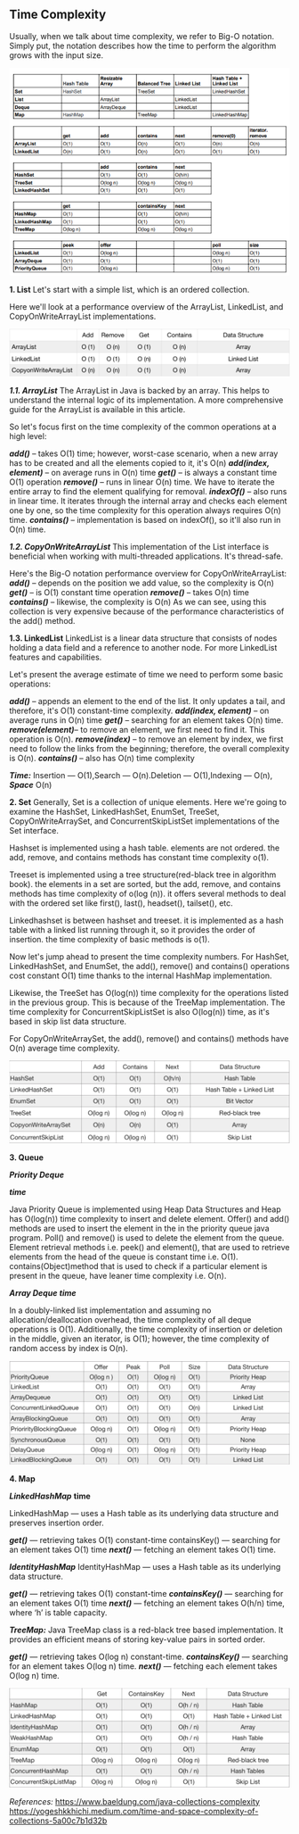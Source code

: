 ## Time Complexity

Usually, when we talk about time complexity, we refer to Big-O notation. Simply put, the notation describes how the time to perform the algorithm grows with the input size.

![Java-collection-complexity](../../Screenshots/Java-collection-complexity.png)

**1. List**
Let's start with a simple list, which is an ordered collection.

Here we'll look at a performance overview of the ArrayList, LinkedList, and CopyOnWriteArrayList implementations.

![List Time Complexity](../../Screenshots/List-time-complexity.png)

**_1.1. ArrayList_**
The ArrayList in Java is backed by an array. This helps to understand the internal logic of its implementation. A more comprehensive guide for the ArrayList is available in this article.

So let's focus first on the time complexity of the common operations at a high level:

**_add()_** – takes O(1) time; however, worst-case scenario, when a new array has to be created and all the elements copied to it, it's O(n)
**_add(index, element)_** – on average runs in O(n) time
**_get()_** – is always a constant time O(1) operation
**_remove()_** – runs in linear O(n) time. We have to iterate the entire array to find the element qualifying for removal.
**_indexOf()_** – also runs in linear time. It iterates through the internal array and checks each element one by one, so the time complexity for this operation always requires O(n) time.
**_contains()_** – implementation is based on indexOf(), so it'll also run in O(n) time.

**_1.2. CopyOnWriteArrayList_**
This implementation of the List interface is beneficial when working with multi-threaded applications. It's thread-safe.

Here's the Big-O notation performance overview for CopyOnWriteArrayList:
**_add()_** – depends on the position we add value, so the complexity is O(n)
**_get()_** – is O(1) constant time operation
**_remove()_** – takes O(n) time
**_contains()_** – likewise, the complexity is O(n)
As we can see, using this collection is very expensive because of the performance characteristics of the add() method.

**1.3. LinkedList**
LinkedList is a linear data structure that consists of nodes holding a data field and a reference to another node. For more LinkedList features and capabilities.

Let's present the average estimate of time we need to perform some basic operations:

**_add()_** – appends an element to the end of the list. It only updates a tail, and therefore, it's O(1) constant-time complexity.
**_add(index, element)_** – on average runs in O(n) time
**_get()_** – searching for an element takes O(n) time.
**_remove(element)_**– to remove an element, we first need to find it. This operation is O(n).
**_remove(index)_** – to remove an element by index, we first need to follow the links from the beginning; therefore, the overall complexity is O(n).
**_contains()_** – also has O(n) time complexity

**_Time:_**
Insertion — O(1),Search — O(n).​Deletion — O(1),Indexing — O(n),
**_Space_**
O(n)

**2. Set**
Generally, Set is a collection of unique elements. Here we're going to examine the HashSet, LinkedHashSet, EnumSet, TreeSet, CopyOnWriteArraySet, and ConcurrentSkipListSet implementations of the Set interface.

Hashset is implemented using a hash table. elements are not ordered. the add, remove, and contains methods has constant time complexity o(1).

Treeset is implemented using a tree structure(red-black tree in algorithm book). the elements in a set are sorted, but the add, remove, and contains methods has time complexity of o(log (n)). it offers several methods to deal with the ordered set like first(), last(), headset(), tailset(), etc.

Linkedhashset is between hashset and treeset. it is implemented as a hash table with a linked list running through it, so it provides the order of insertion. the time complexity of basic methods is o(1).

Now let's jump ahead to present the time complexity numbers. For HashSet, LinkedHashSet, and EnumSet, the add(), remove() and contains() operations cost constant O(1) time thanks to the internal HashMap implementation.

Likewise, the TreeSet has O(log(n)) time complexity for the operations listed in the previous group. This is because of the TreeMap implementation. The time complexity for ConcurrentSkipListSet is also O(log(n)) time, as it's based in skip list data structure.

For CopyOnWriteArraySet, the add(), remove() and contains() methods have O(n) average time complexity.

![Set Time Complexity](../../Screenshots/Set-Time-Complexity.png)

**3. Queue**

**_Priority Deque_**

**_time_**

Java Priority Queue is implemented using Heap Data Structures and Heap has O(log(n)) time complexity to insert and delete element.
Offer() and add() methods are used to insert the element in the in the priority queue java program.
Poll() and remove() is used to delete the element from the queue.
Element retrieval methods i.e. peek() and element(), that are used to retrieve elements from the head of the queue is constant time i.e. O(1).
contains(Object)method that is used to check if a particular element is present in the queue, have leaner time complexity i.e. O(n).

**_Array Deque_**
**_time_**

In a doubly-linked list implementation and assuming no allocation/deallocation overhead, the time complexity of all deque operations is O(1). Additionally, the time complexity of insertion or deletion in the middle, given an iterator, is O(1); however, the time complexity of random access by index is O(n).

![Queue-Time-Complexity](../../Screenshots/Queue-Time-Complexity.png)

**4. Map**

**_LinkedHashMap_**
**time**

LinkedHashMap — uses a Hash table as its underlying data structure and preserves insertion order.

**_get()_** — retrieving takes O(1) constant-time
containsKey() — searching for an element takes O(1) time
**_next()_** — fetching an element takes O(1) time.

**_IdentityHashMap_**
IdentityHashMap — uses a Hash table as its underlying data structure.

**_get()_** — retrieving takes O(1) constant-time
**_containsKey()_** — searching for an element takes O(1) time
**_next()_** — fetching an element takes O(h/n) time, where ‘h’ is table capacity.

**_TreeMap:_**
Java TreeMap class is a red-black tree based implementation. It provides an efficient means of storing key-value pairs in sorted order.

**_get()_** — retrieving takes O(log n) constant-time.
**_containsKey()_** — searching for an element takes O(log n) time.
**_next()_** — fetching each element takes O(log n) time.

![Map-Time-Complexity](../../Screenshots/Map-Time-Complexity.png)

_References:_
https://www.baeldung.com/java-collections-complexity
https://yogeshkkhichi.medium.com/time-and-space-complexity-of-collections-5a00c7b1d32b
